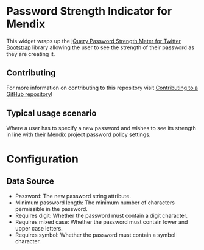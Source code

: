 # Password Strength Indicator for Mendix

This widget wraps up the [jQuery Password Strength Meter for Twitter Bootstrap](https://github.com/ablanco/jquery.pwstrength.bootstrap) library allowing the user to see the strength of their password as they are creating it.

## Contributing

For more information on contributing to this repository visit [Contributing to a GitHub repository](https://world.mendix.com/display/howto50/Contributing+to+a+GitHub+repository)!

## Typical usage scenario

Where a user has to specify a new password and wishes to see its strength in line with their Mendix project password policy settings.

# Configuration

## Data Source

- Password: The new password string attribute.
- Minimum password length: The minimum number of characters permissible in the password.
- Requires digit: Whether the password must contain a digit character.
- Requires mixed case: Whether the password must contain lower and upper case letters.
- Requires symbol: Whether the password must contain a symbol character.
